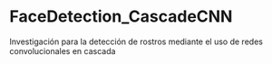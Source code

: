# FaceDetection_CascadeCNN
Investigación para la detección de rostros mediante el uso  de redes convolucionales en cascada 
